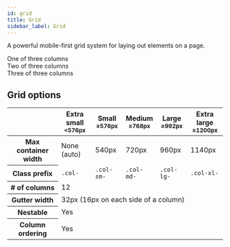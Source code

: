 ```yaml
---
id: grid
title: Grid
sidebar_label: Grid
---
```


 A powerful mobile-first grid system for laying out elements on a page.

 <div class="row">
  <div class="col viz-block">One of three columns</div>
  <div class="col viz-block">Two of three columns</div>
  <div class="col viz-block">Three of three columns</div>
 </div>

## Grid options

<table>
  <thead>
    <tr>
      <th></th>
      <th>
        Extra small<br>
        <small>&lt;576px</small>
      </th>
      <th>
        Small<br>
        <small>≥576px</small>
      </th>
      <th>
        Medium<br>
        <small>≥768px</small>
      </th>
      <th>
        Large<br>
        <small>≥992px</small>
      </th>
      <th>
        Extra large<br>
        <small>≥1200px</small>
      </th>
    </tr>
  </thead>
  <tbody>
    <tr>
      <th scope="row">Max container width</th>
      <td>None (auto)</td>
      <td>540px</td>
      <td>720px</td>
      <td>960px</td>
      <td>1140px</td>
    </tr>
    <tr>
      <th scope="row">Class prefix</th>
      <td><code>.col-</code></td>
      <td><code>.col-sm-</code></td>
      <td><code>.col-md-</code></td>
      <td><code>.col-lg-</code></td>
      <td><code>.col-xl-</code></td>
    </tr>
    <tr>
      <th scope="row"># of columns</th>
      <td colspan="5">12</td>
    </tr>
    <tr>
      <th scope="row">Gutter width</th>
      <td colspan="5">32px (16px on each side of a column)</td>
    </tr>
    <tr>
      <th scope="row">Nestable</th>
      <td colspan="5">Yes</td>
    </tr>
    <tr>
      <th scope="row">Column ordering</th>
      <td colspan="5">Yes</td>
    </tr>
  </tbody>
</table>
